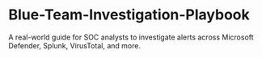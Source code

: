 # Blue-Team-Investigation-Playbook
A real-world guide for SOC analysts to investigate alerts across Microsoft Defender, Splunk, VirusTotal, and more.
